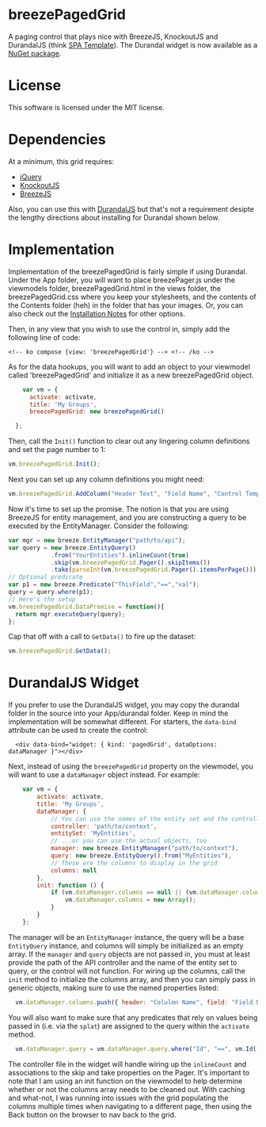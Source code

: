 breezePagedGrid
===============

A paging control that plays nice with BreezeJS, KnockoutJS and DurandalJS (think [SPA Template](http://www.johnpapa.net/spa)).
The Durandal widget is now available as a [NuGet package](https://nuget.org/packages/breezePagedGrid.widget/0.9).

License
=======

This software is licensed under the MIT license.

Dependencies
============
At a minimum, this grid requires:
* [jQuery](http://jquery.com)
* [KnockoutJS](http://knockoutjs.com/)
* [BreezeJS](http://www.breezejs.com/)

Also, you can use this with [DurandalJS](http://durandaljs.com/) but that's not a requirement desipte the lengthy directions about installing for Durandal shown below.

Implementation
==============

Implementation of the breezePagedGrid is fairly simple if using Durandal.  Under the App folder, you will want to place breezePager.js under the viewmodels folder, breezePagedGrid.html in the views folder, the breezePagedGrid.css where you keep your stylesheets,  and the contents of the Contents folder (heh) in the folder that has your images.
Or, you can also check out the [Installation Notes](breezePager.install.md) for other options.

Then, in any view that you wish to use the control in, simply add the following line of code:

`<!-- ko compose {view: 'breezePagedGrid'} --> <!-- /ko -->`

As for the data hookups, you will want to add an object to your viewmodel called 'breezePagedGrid' and initialize it as a new breezePagedGrid object.
  ```javascript
      var vm = {
        activate: activate,
        title: 'My Groups',
        breezePagedGrid: new breezePagedGrid()

    };
  ```
Then, call the `Init()` function to clear out any lingering column definitions and set the page number to 1:
  ```javascript
  vm.breezePagedGrid.Init();
  ```
Next you can set up any column definitions you might need:
  ```javascript
  vm.breezePagedGrid.AddColumn("Header Text", "Field Name", "Control Template Name");
  ```
Now it's time to set up the promise.  The notion is that you are using BreezeJS for entity management, and you are constructing a query to be executed by the EntityManager.  Consider the following:
  ```javascript
  var mgr = new breeze.EntityManager("path/to/api");
  var query = new breeze.EntityQuery()
              .from("YourEntities").inlineCount(true)
              .skip(vm.breezePagedGrid.Pager().skipItems())
              .take(parseInt(vm.breezePagedGrid.Pager().itemsPerPage()));
  // Optional predicate
  var p1 = new breeze.Predicate("ThisField","==","val");
  query = query.where(p1);
  // Here's the setup
  vm.breezePagedGrid.DataPromise = function(){
    return mgr.executeQuery(query);
  };
  ```
  
Cap that off with a call to `GetData()` to fire up the dataset:
  ```javascript
  vm.breezePagedGrid.GetData();
  ```

DurandalJS Widget
=================

If you prefer to use the DurandalJS widget, you may copy the durandal folder in the source into your App/durandal folder.
Keep in mind the implementation will be somewhat different.  For starters, the `data-bind` attribute can be used to create the control:
```
  <div data-bind="widget: { kind: 'pagedGrid', dataOptions: dataManager }"></div>
```
Next, instead of using the `breezePagedGrid` property on the viewmodel, you will want to use a `dataManager` object instead.  For example:
```javascript
    var vm = {
        activate: activate,
        title: 'My Groups',
        dataManager: {
            // You can use the names of the entity set and the controller...
            controller: 'path/to/context',
            entitySet: 'MyEntities',
            // ...or you can use the actual objects, too
            manager: new breeze.EntityManager("path/to/context"),
            query: new breeze.EntityQuery().from("MyEntities"),
            // These are the columns to display in the grid
            columns: null
        },
        init: function () {
            if (vm.dataManager.columns == null || (vm.dataManager.columns && vm.dataManager.columns.length > 0)) {
                vm.dataManager.columns = new Array();
            }
        }
    };
```
The manager will be an `EntityManager` instance, the query will be a base `EntityQuery` instance, and columns will simply be initialized as an empty array.  If the `manager` and `query` objects are not passed in, you must at least provide the path of the API controller and the name of the entity set to query, or the control will not function.
For wiring up the columns, call the `init` method to initialize the columns array, and then you can simply pass in generic objects, making sure to use the named properties listed:
```javascript
  vm.dataManager.columns.push({ header: "Colulmn Name", field: "Field Name", control: "id-nav-link", key: "EntityKeyFieldName", link: "#/route" });
```
You will also want to make sure that any predicates that rely on values being passed in (i.e. via the `splat`) are assigned to the query within the `activate` method.
```javascript
  vm.dataManager.query = vm.dataManager.query.where("Id", "==", vm.Id());
```
The controller file in the widget will handle wiring up the `inlineCount` and associations to the skip and take properties on the Pager.  It's important to note that I am using an init function on the viewmodel to help determine whether or not the columns array needs to be cleaned out.  With caching and what-not, I was running into issues with the grid populating the columns multiple times when navigating to a different page, then using the Back button on the browser to nav back to the grid.
